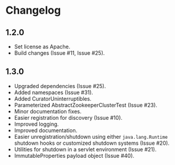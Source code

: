 Changelog
=========

1.2.0
-----

* Set license as Apache.
* Build changes (Issue #11, Issue #25).

1.3.0
-----

* Upgraded dependencies (Issue #25).
* Added namespaces (Issue #31). 
* Added CuratorUninterruptibles.
* Parameterized AbstractZookeeperClusterTest (Issue #23).
* Minor documentation fixes.
* Easier registration for discovery (Issue #10).
* Improved logging.
* Improved documentation.
* Easier unregistration/shutdown using either `java.lang.Runtime` shutdown hooks or customized shutdown systems (Issue #20).
* Utilities for shutdown in a servlet environment (Issue #21). 
* ImmutableProperties payload object (Issue #40).
